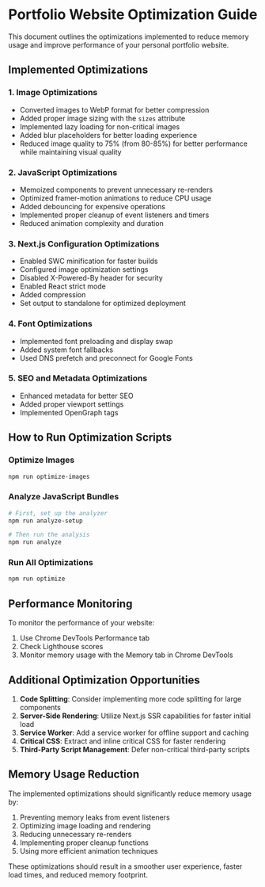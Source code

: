 # Portfolio Website Optimization Guide

This document outlines the optimizations implemented to reduce memory usage and improve performance of your personal portfolio website.

## Implemented Optimizations

### 1. Image Optimizations
- Converted images to WebP format for better compression
- Added proper image sizing with the `sizes` attribute
- Implemented lazy loading for non-critical images
- Added blur placeholders for better loading experience
- Reduced image quality to 75% (from 80-85%) for better performance while maintaining visual quality

### 2. JavaScript Optimizations
- Memoized components to prevent unnecessary re-renders
- Optimized framer-motion animations to reduce CPU usage
- Added debouncing for expensive operations
- Implemented proper cleanup of event listeners and timers
- Reduced animation complexity and duration

### 3. Next.js Configuration Optimizations
- Enabled SWC minification for faster builds
- Configured image optimization settings
- Disabled X-Powered-By header for security
- Enabled React strict mode
- Added compression
- Set output to standalone for optimized deployment

### 4. Font Optimizations
- Implemented font preloading and display swap
- Added system font fallbacks
- Used DNS prefetch and preconnect for Google Fonts

### 5. SEO and Metadata Optimizations
- Enhanced metadata for better SEO
- Added proper viewport settings
- Implemented OpenGraph tags

## How to Run Optimization Scripts

### Optimize Images
```bash
npm run optimize-images
```

### Analyze JavaScript Bundles
```bash
# First, set up the analyzer
npm run analyze-setup

# Then run the analysis
npm run analyze
```

### Run All Optimizations
```bash
npm run optimize
```

## Performance Monitoring

To monitor the performance of your website:

1. Use Chrome DevTools Performance tab
2. Check Lighthouse scores
3. Monitor memory usage with the Memory tab in Chrome DevTools

## Additional Optimization Opportunities

1. **Code Splitting**: Consider implementing more code splitting for large components
2. **Server-Side Rendering**: Utilize Next.js SSR capabilities for faster initial load
3. **Service Worker**: Add a service worker for offline support and caching
4. **Critical CSS**: Extract and inline critical CSS for faster rendering
5. **Third-Party Script Management**: Defer non-critical third-party scripts

## Memory Usage Reduction

The implemented optimizations should significantly reduce memory usage by:

1. Preventing memory leaks from event listeners
2. Optimizing image loading and rendering
3. Reducing unnecessary re-renders
4. Implementing proper cleanup functions
5. Using more efficient animation techniques

These optimizations should result in a smoother user experience, faster load times, and reduced memory footprint.
